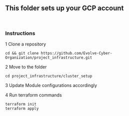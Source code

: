 ## This folder sets up your GCP account

<br>

### Instructions
1 Clone a repository 
```
cd && git clone https://github.com/Evolve-Cyber-Organization/project_infrastructure.git
```

2 Move to the folder

``` 
cd project_infrastructure/cluster_setup
```

3 Update Module configurations accordingly

4 Run terraform commands
```
terraform init
terraform apply
```